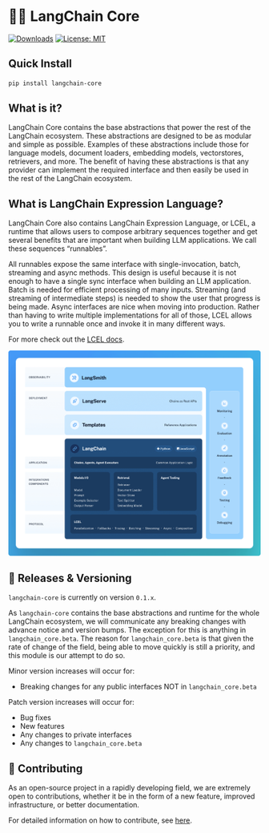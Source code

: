 # 🦜🍎️ LangChain Core

[![Downloads](https://static.pepy.tech/badge/langchain_core/month)](https://pepy.tech/project/langchain_core)
[![License: MIT](https://img.shields.io/badge/License-MIT-yellow.svg)](https://opensource.org/licenses/MIT)

## Quick Install

```bash
pip install langchain-core
```

## What is it?

LangChain Core contains the base abstractions that power the rest of the LangChain ecosystem. 
These abstractions are designed to be as modular and simple as possible. 
Examples of these abstractions include those for language models, document loaders, embedding models, vectorstores, retrievers, and more. 
The benefit of having these abstractions is that any provider can implement the required interface and then easily be used in the rest of the LangChain ecosystem.

## What is LangChain Expression Language?

LangChain Core also contains LangChain Expression Language, or LCEL, a runtime that allows users to compose arbitrary sequences together and get several benefits that are important when building LLM applications. 
We call these sequences “runnables”.

All runnables expose the same interface with single-invocation, batch, streaming and async methods. 
This design is useful because it is not enough to have a single sync interface when building an LLM application.  
Batch is needed for efficient processing of many inputs.
Streaming (and streaming of intermediate steps) is needed to show the user that progress is being made. 
Async interfaces are nice when moving into production. 
Rather than having to write multiple implementations for all of those, LCEL allows you to write a runnable once and invoke it in many different ways.

For more check out the [LCEL docs](https://python.langchain.com/docs/expression_language/).

![LangChain Stack](docs/static/img/langchain_stack.png)

## 📕 Releases & Versioning

`langchain-core` is currently on version `0.1.x`.

As `langchain-core` contains the base abstractions and runtime for the whole LangChain ecosystem, we will communicate any breaking changes with advance notice and version bumps. The exception for this is anything in `langchain_core.beta`. The reason for `langchain_core.beta` is that given the rate of change of the field, being able to move quickly is still a priority, and this module is our attempt to do so.

Minor version increases will occur for:

- Breaking changes for any public interfaces NOT in `langchain_core.beta`

Patch version increases will occur for:

- Bug fixes
- New features
- Any changes to private interfaces
- Any changes to `langchain_core.beta`

## 💁 Contributing

As an open-source project in a rapidly developing field, we are extremely open to contributions, whether it be in the form of a new feature, improved infrastructure, or better documentation.

For detailed information on how to contribute, see [here](.github/CONTRIBUTING.md).